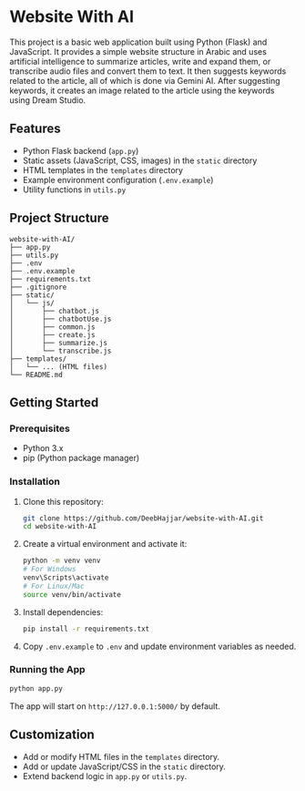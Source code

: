 # Website With AI

This project is a basic web application built using Python (Flask) and JavaScript. It provides a simple website structure in Arabic and uses artificial intelligence to summarize articles, write and expand them, or transcribe audio files and convert them to text. It then suggests keywords related to the article, all of which is done via Gemini AI. After suggesting keywords, it creates an image related to the article using the keywords using Dream Studio.

## Features
- Python Flask backend (`app.py`)
- Static assets (JavaScript, CSS, images) in the `static` directory
- HTML templates in the `templates` directory
- Example environment configuration (`.env.example`)
- Utility functions in `utils.py`

## Project Structure
```
website-with-AI/
├── app.py
├── utils.py
├── .env
├── .env.example
├── requirements.txt
├── .gitignore
├── static/
│   └── js/
│       ├── chatbot.js
│       ├── chatbotUse.js
│       ├── common.js
│       ├── create.js
│       ├── summarize.js
│       └── transcribe.js
├── templates/
│   └── ... (HTML files)
└── README.md
```

## Getting Started

### Prerequisites
- Python 3.x
- pip (Python package manager)

### Installation
1. Clone this repository:
   ```bash
   git clone https://github.com/DeebHajjar/website-with-AI.git
   cd website-with-AI
   ```
2. Create a virtual environment and activate it:
   ```bash
   python -m venv venv
   # For Windows
   venv\Scripts\activate
   # For Linux/Mac
   source venv/bin/activate
   ```
3. Install dependencies:
   ```bash
   pip install -r requirements.txt
   ```
4. Copy `.env.example` to `.env` and update environment variables as needed.

### Running the App
```bash
python app.py
```
The app will start on `http://127.0.0.1:5000/` by default.

## Customization
- Add or modify HTML files in the `templates` directory.
- Add or update JavaScript/CSS in the `static` directory.
- Extend backend logic in `app.py` or `utils.py`.
